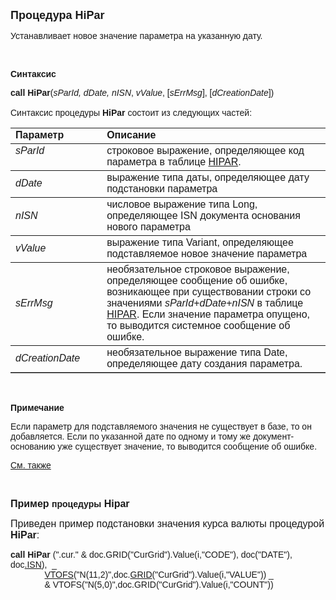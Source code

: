 <html>
<head>
<title>HiPar</title>
</head>

<body>

<p><strong><font size="4" face="Arial">Процедура HiPar</font></strong></p>

<p><font face="Arial">Устанавливает новое значение параметра на 
указанную дату.</font></p>

<p class="label">&nbsp;</p>

<p class="label"><font face="Arial"><b>Синтаксис</b></font></p>

<p><font face="Arial"><strong>call HiPar</strong>(<em>sParId, dDate, 
nISN</em>, <em>vValue</em>, [<em>sErrMsg</em>], [<em>dCreationDate</em>])<br>
<br>
Синтаксис процедуры <b>HiPar</b> состоит из следующих частей:</font></p>

<table border="1" cellPadding="5" cols="2" frame="below" rules="rows">
<TBODY>
  <tr vAlign="top">
    <td class="label" width="29%"><font face="Arial"><b>Параметр</b></font></td>
    <td class="label" width="71%"><font face="Arial"><strong>Описание</strong></font></td>
  </tr>
  <tr vAlign="top">
    <td width="29%"><font face="Arial"><em>sParId</em></font></td>
    <td width="71%"><font face="Arial">строковое выражение, 
	определяющее код параметра в таблице <a href="../../../Database/HiPar.html">
	HIPAR</a>.</font></td>
  </tr>
  <tr>
    <td width="29%"><font face="Arial"><em>dDate</em></font></td>
    <td width="71%"><font face="Arial">выражение типа даты, 
	определяющее дату подстановки параметра</font></td>
  </tr>
  <tr>
    <td width="29%"><font face="Arial"><em>nISN</em></font></td>
    <td width="71%"><font face="Arial">числовое выражение типа Long, 
	определяющее ISN документа основания нового параметра</font></td>
  </tr>
  <tr>
    <td width="29%"><font face="Arial"><em>vValue</em></font></td>
    <td width="71%"><font face="Arial">выражение типа Variant, 
	определяющее подставляемое новое значение параметра</font></td>
  </tr>
</TBODY>
  <tr>
    <td width="29%"><font face="Arial"><em>sErrMsg</em></font></td>
    <td width="71%"><font face="Arial">необязательное строковое 
	выражение, определяющее сообщение об ошибке, возникающее при существовании 
	строки со значениями <em>sParId</em>+<em>dDate</em>+<em>nISN</em> в таблице
      <a href="../../../Database/HiPar.html">HIPAR</a>. Если значение параметра 
	опущено, то выводится системное сообщение об ошибке.</font></td>
  </tr>
  <tr>
    <td width="29%"><font face="Arial"><em>dCreationDate</em></font></td>
    <td width="71%"><font face="Arial">необязательное выражение типа 
	Date, определяющее дату создания параметра.</font></td>
  </tr>
</table>

<p class="label">&nbsp;</p>

<p class="label"><font face="Arial"><b>Примечание</b></font></p>

<p class="label"><font face="Arial">Если параметр для подставляемого 
значения не существует в базе, то он добавляется. Если по указанной дате по 
одному и тому же документ-основанию уже существует значение, то выводится 
сообщение об ошибке.</font></p>

<p class="label"><font face="Arial"><a href="Gethipar.html">См. также</a></font></p>

<p>&nbsp;</p>

<p><font face="Arial"><strong><font size="3">Пример </font>процедуры<font
size="3"> Hipar</font></strong></font></p>

<p><font size="3" face="Arial">Приведен пример подстановки значения 
курса валюты процедурой <strong>HiPar</strong>:</font></p>

<p><font face="Arial"><strong>call HiPar</strong> (&quot;.cur.&quot; &amp; 
doc.GRID(&quot;CurGrid&quot;).Value(i,&quot;CODE&quot;), doc(&quot;DATE&quot;), doc<a href="../../ASDOC/ISN.html">.ISN</a>),&nbsp; 
_<br>
&nbsp;&nbsp;&nbsp;&nbsp;&nbsp;&nbsp;&nbsp;&nbsp;&nbsp;&nbsp;&nbsp;&nbsp;&nbsp; <a href="../Conversion/VTOFS.html">
VTOFS</a>(&quot;N(11,2)&quot;,doc.<a href="../../ASDOC/Grid.html">GRID</a>(&quot;CurGrid&quot;).Value(i,&quot;VALUE&quot;)) 
_<br>
&nbsp;&nbsp;&nbsp;&nbsp;&nbsp;&nbsp;&nbsp;&nbsp;&nbsp;&nbsp;&nbsp;&nbsp;&nbsp; &amp; 
VTOFS(&quot;N(5,0)&quot;,doc.GRID(&quot;CurGrid&quot;).Value(i,&quot;COUNT&quot;))</font></p>
</body>
</html>
